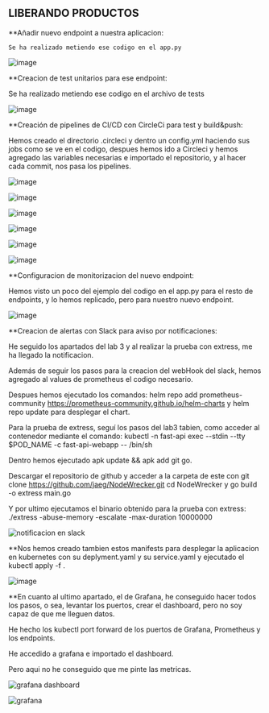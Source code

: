 ## LIBERANDO PRODUCTOS

**Añadir nuevo endpoint a nuestra aplicacion:

    Se ha realizado metiendo ese codigo en el app.py

![image](https://github.com/KeepCodingCloudDevops8/Liberando_productos_JesusOtero/assets/99189407/57418a47-2501-4dfa-a3fe-4781acd2283b)

**Creacion de test unitarios para ese endpoint:

  Se ha realizado metiendo ese codigo en el archivo de tests

![image](https://github.com/KeepCodingCloudDevops8/Liberando_productos_JesusOtero/assets/99189407/11298320-81a8-4cfb-b8a7-a070c1ea0c32)

**Creación de pipelines de CI/CD con CircleCi para test y build&push:

  Hemos creado el directorio .circleci y dentro un config.yml haciendo sus jobs como se ve en el codigo, despues hemos ido a Circleci y hemos agregado las variables necesarias e importado el repositorio, y al   hacer cada commit, nos pasa los pipelines.

![image](https://github.com/KeepCodingCloudDevops8/Liberando_productos_JesusOtero/assets/99189407/65902ac1-6f81-4cb8-bd3d-af9659fef785)

![image](https://github.com/KeepCodingCloudDevops8/Liberando_productos_JesusOtero/assets/99189407/dc4548db-1c80-4008-9f08-0ff910728c57)

![image](https://github.com/KeepCodingCloudDevops8/Liberando_productos_JesusOtero/assets/99189407/e19768df-fe13-4f6a-80b0-ed7381274f66)

![image](https://github.com/KeepCodingCloudDevops8/Liberando_productos_JesusOtero/assets/99189407/3b2bd630-b952-4dad-b76c-93d47ba9ecea)

![image](https://github.com/KeepCodingCloudDevops8/Liberando_productos_JesusOtero/assets/99189407/171fc85f-9999-4a24-b0cb-0016d2171e8b)

![image](https://github.com/KeepCodingCloudDevops8/Liberando_productos_JesusOtero/assets/99189407/2c18c4f4-9e54-48f2-aa33-157a1d5c7440)

**Configuracion de monitorizacion del nuevo endpoint:

Hemos visto un poco del ejemplo del codigo en el app.py para el resto de endpoints, y lo hemos replicado, pero para nuestro nuevo endpoint.

![image](https://github.com/KeepCodingCloudDevops8/Liberando_productos_JesusOtero/assets/99189407/90067a7d-2c3a-4d68-8ae5-47038e9d2389)

**Creacion de alertas con Slack para aviso por notificaciones:

  He seguido los apartados del lab 3 y al realizar la prueba con extress, me ha llegado la notificacion.
  
  Además de seguir los pasos para la creacion del webHook del slack, hemos agregado al values de prometheus el codigo necesario.
  
  Despues hemos ejecutado los comandos: helm repo add prometheus-community https://prometheus-community.github.io/helm-charts y helm repo update para desplegar el chart.
  
  Para la prueba de extress, seguí los pasos del lab3 tabien, como acceder al contenedor mediante el comando: kubectl -n fast-api exec --stdin --tty $POD_NAME -c fast-api-webapp -- /bin/sh
  
  Dentro hemos ejecutado apk update && apk add git go.
  
  Descargar el repositorio de github y acceder a la carpeta de este con git clone https://github.com/jaeg/NodeWrecker.git cd NodeWrecker y go build -o extress main.go
  
  Y por ultimo ejecutamos el binario obtenido para la prueba con extress: ./extress -abuse-memory -escalate -max-duration 10000000

![notificacion en slack](https://github.com/KeepCodingCloudDevops8/Liberando_productos_JesusOtero/assets/99189407/3648b744-1996-47d5-b48d-bf6ff23f8ea1)

**Nos hemos creado tambien estos manifests para desplegar la aplicacion en kubernetes con su deplyment.yaml y su service.yaml y ejecutado el kubectl apply -f .

![image](https://github.com/KeepCodingCloudDevops8/Liberando_productos_JesusOtero/assets/99189407/f3ac8cf5-1409-4d05-b280-be0501197ccd)

**En cuanto al ultimo apartado, el de Grafana, he conseguido hacer todos los pasos, o sea, levantar los puertos, crear el dashboard, pero no soy capaz de que me lleguen datos.

  He hecho los kubectl port forward de los puertos de Grafana, Prometheus y los endpoints.
  
  He accedido a grafana e importado el dashboard.

  Pero aqui no he conseguido que me pinte las metricas.

![grafana dashboard](https://github.com/KeepCodingCloudDevops8/Liberando_productos_JesusOtero/assets/99189407/d8a4fcf2-8905-4cb8-8678-527b2bfe1b95)

![grafana](https://github.com/KeepCodingCloudDevops8/Liberando_productos_JesusOtero/assets/99189407/1c6209f7-7eac-4d34-a21b-a90c30dc05d4)












